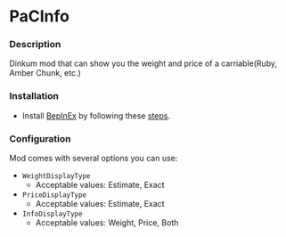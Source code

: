 ﻿# PaCInfo

### Description

Dinkum mod that can show you the weight and price of a carriable(Ruby, Amber Chunk, etc.)

### Installation

- Install [BepInEx](https://builds.bepinex.dev/projects/bepinex_be/576/BepInEx_UnityMono_x64_e473f08_6.0.0-be.576.zip) by following
  these [steps](https://docs.bepinex.dev/master/articles/user_guide/installation/unity_mono.html?tabs=tabid-win).

### Configuration

Mod comes with several options you can use:

- `WeightDisplayType`
    - Acceptable values: Estimate, Exact
- `PriceDisplayType`
    - Acceptable values: Estimate, Exact
- `InfoDisplayType`
    - Acceptable values: Weight, Price, Both
